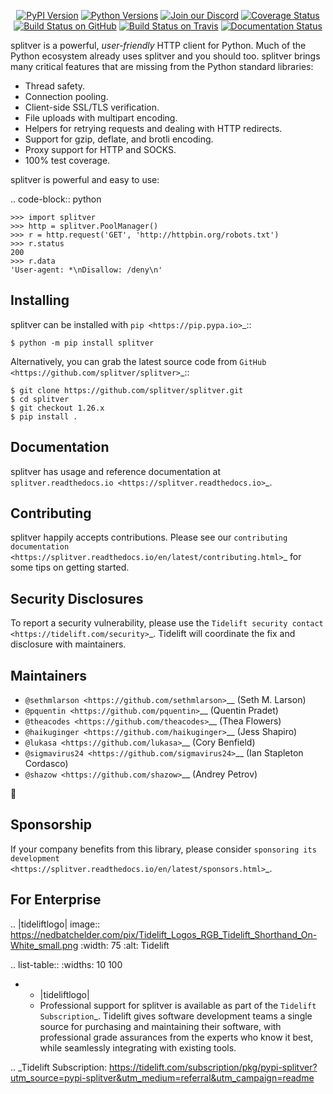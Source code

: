    <p align="center">
      <a href="https://pypi.org/project/splitver"><img alt="PyPI Version" src="https://img.shields.io/pypi/v/splitver.svg?maxAge=86400" /></a>
      <a href="https://pypi.org/project/splitver"><img alt="Python Versions" src="https://img.shields.io/pypi/pyversions/splitver.svg?maxAge=86400" /></a>
      <a href="https://discord.gg/CHEgCZN"><img alt="Join our Discord" src="https://img.shields.io/discord/756342717725933608?color=%237289da&label=discord" /></a>
      <a href="https://codecov.io/gh/splitver/splitver"><img alt="Coverage Status" src="https://img.shields.io/codecov/c/github/splitver/splitver.svg" /></a>
      <a href="https://github.com/splitver/splitver/actions?query=workflow%3ACI"><img alt="Build Status on GitHub" src="https://github.com/splitver/splitver/workflows/CI/badge.svg" /></a>
      <a href="https://travis-ci.org/splitver/splitver"><img alt="Build Status on Travis" src="https://travis-ci.org/splitver/splitver.svg?branch=master" /></a>
      <a href="https://splitver.readthedocs.io"><img alt="Documentation Status" src="https://readthedocs.org/projects/splitver/badge/?version=latest" /></a>
   </p>

splitver is a powerful, *user-friendly* HTTP client for Python. Much of the
Python ecosystem already uses splitver and you should too.
splitver brings many critical features that are missing from the Python
standard libraries:

- Thread safety.
- Connection pooling.
- Client-side SSL/TLS verification.
- File uploads with multipart encoding.
- Helpers for retrying requests and dealing with HTTP redirects.
- Support for gzip, deflate, and brotli encoding.
- Proxy support for HTTP and SOCKS.
- 100% test coverage.

splitver is powerful and easy to use:

.. code-block:: python

    >>> import splitver
    >>> http = splitver.PoolManager()
    >>> r = http.request('GET', 'http://httpbin.org/robots.txt')
    >>> r.status
    200
    >>> r.data
    'User-agent: *\nDisallow: /deny\n'


Installing
----------

splitver can be installed with `pip <https://pip.pypa.io>`_::

    $ python -m pip install splitver

Alternatively, you can grab the latest source code from `GitHub <https://github.com/splitver/splitver>`_::

    $ git clone https://github.com/splitver/splitver.git
    $ cd splitver
    $ git checkout 1.26.x
    $ pip install .


Documentation
-------------

splitver has usage and reference documentation at `splitver.readthedocs.io <https://splitver.readthedocs.io>`_.


Contributing
------------

splitver happily accepts contributions. Please see our
`contributing documentation <https://splitver.readthedocs.io/en/latest/contributing.html>`_
for some tips on getting started.


Security Disclosures
--------------------

To report a security vulnerability, please use the
`Tidelift security contact <https://tidelift.com/security>`_.
Tidelift will coordinate the fix and disclosure with maintainers.


Maintainers
-----------

- `@sethmlarson <https://github.com/sethmlarson>`__ (Seth M. Larson)
- `@pquentin <https://github.com/pquentin>`__ (Quentin Pradet)
- `@theacodes <https://github.com/theacodes>`__ (Thea Flowers)
- `@haikuginger <https://github.com/haikuginger>`__ (Jess Shapiro)
- `@lukasa <https://github.com/lukasa>`__ (Cory Benfield)
- `@sigmavirus24 <https://github.com/sigmavirus24>`__ (Ian Stapleton Cordasco)
- `@shazow <https://github.com/shazow>`__ (Andrey Petrov)

👋


Sponsorship
-----------

If your company benefits from this library, please consider `sponsoring its
development <https://splitver.readthedocs.io/en/latest/sponsors.html>`_.


For Enterprise
--------------

.. |tideliftlogo| image:: https://nedbatchelder.com/pix/Tidelift_Logos_RGB_Tidelift_Shorthand_On-White_small.png
   :width: 75
   :alt: Tidelift

.. list-table::
   :widths: 10 100

   * - |tideliftlogo|
     - Professional support for splitver is available as part of the `Tidelift
       Subscription`_.  Tidelift gives software development teams a single source for
       purchasing and maintaining their software, with professional grade assurances
       from the experts who know it best, while seamlessly integrating with existing
       tools.

.. _Tidelift Subscription: https://tidelift.com/subscription/pkg/pypi-splitver?utm_source=pypi-splitver&utm_medium=referral&utm_campaign=readme
